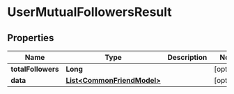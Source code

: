

# UserMutualFollowersResult


## Properties

| Name | Type | Description | Notes |
|------------ | ------------- | ------------- | -------------|
|**totalFollowers** | **Long** |  |  [optional] |
|**data** | [**List&lt;CommonFriendModel&gt;**](CommonFriendModel.md) |  |  [optional] |




